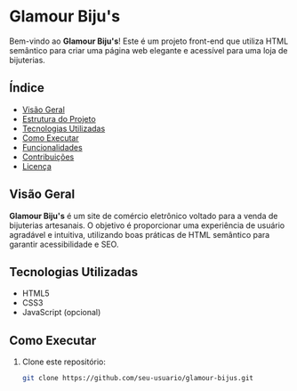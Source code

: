 # Glamour Biju's

Bem-vindo ao **Glamour Biju's**! Este é um projeto front-end que utiliza HTML semântico para criar uma página web elegante e acessível para uma loja de bijuterias.

## Índice

- [Visão Geral](#visão-geral)
- [Estrutura do Projeto](#estrutura-do-projeto)
- [Tecnologias Utilizadas](#tecnologias-utilizadas)
- [Como Executar](#como-executar)
- [Funcionalidades](#funcionalidades)
- [Contribuições](#contribuições)
- [Licença](#licença)

## Visão Geral

**Glamour Biju's** é um site de comércio eletrônico voltado para a venda de bijuterias artesanais. O objetivo é proporcionar uma experiência de usuário agradável e intuitiva, utilizando boas práticas de HTML semântico para garantir acessibilidade e SEO.


## Tecnologias Utilizadas

- HTML5
- CSS3
- JavaScript (opcional)

## Como Executar

1. Clone este repositório:
   ```bash
   git clone https://github.com/seu-usuario/glamour-bijus.git


